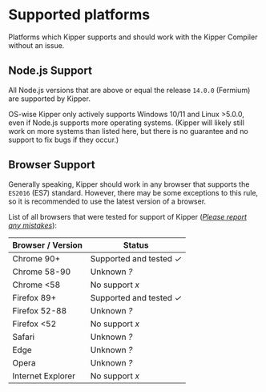# Supported platforms

Platforms which Kipper supports and should work with the Kipper Compiler without an issue.

## Node.js Support

All Node.js versions that are above or equal the release `14.0.0` (Fermium) are supported by Kipper.

OS-wise Kipper only actively supports Windows 10/11 and Linux >5.0.0, even if Node.js supports more operating systems.
(Kipper will likely still work on more systems than listed here, but there is no guarantee and no support to fix bugs
if they occur.)

## Browser Support

Generally speaking, Kipper should work in any browser that supports the `ES2016` (ES7) standard. However, there may
be some exceptions to this rule, so it is recommended to use the latest version of a browser.

List of all browsers that were tested for support of Kipper
([_Please report any mistakes_](https://github.com/Luna-Klatzer/Kipper/issues/new/choose)):

<table>
  <colgroup>
    <col />
    <col />
  </colgroup>
  <thead>
    <tr>
      <th>Browser / Version</th>
      <th>Status</th>
    </tr>
  </thead>
  <tbody>
    <tr>
      <td>Chrome 90+</td>
      <td>
        Supported and tested
        <em class="green-checkmark">✓</em>
      </td>
    </tr>
    <tr>
      <td>Chrome 58-90</td>
      <td>Unknown <em class="red-checkmark">?</em></td>
    </tr>
    <tr>
      <td>Chrome &lt;58</td>
      <td>No support <em class="red-checkmark">x</em></td>
    </tr>
    <tr>
      <td>Firefox 89+</td>
      <td>
        Supported and tested
        <em class="green-checkmark">✓</em>
      </td>
    </tr>
    <tr>
      <td>Firefox 52-88</td>
      <td>Unknown <em class="red-checkmark">?</em></td>
    </tr>
    <tr>
      <td>Firefox &lt;52</td>
      <td>No support <em class="red-checkmark">x</em></td>
    </tr>
    <tr>
      <td>Safari</td>
      <td>Unknown <em class="red-checkmark">?</em></td>
    </tr>
    <tr>
      <td>Edge</td>
      <td>Unknown <em class="red-checkmark">?</em></td>
    </tr>
    <tr>
      <td>Opera</td>
      <td>Unknown <em class="red-checkmark">?</em></td>
    </tr>
    <tr>
      <td>Internet Explorer</td>
      <td>No support <em class="red-checkmark">x</em></td>
    </tr>
  </tbody>
</table>
